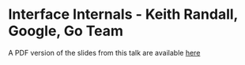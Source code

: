 # Interface Internals - Keith Randall, Google, Go Team

A PDF version of the slides from this talk are available [here](./KeithRandall-InterfaceInternals.pdf)
